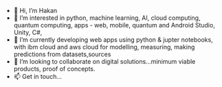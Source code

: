- 👋 Hi, I’m Hakan
- 👀 I’m interested in python, machine learning, AI, cloud computing, quantum computing, apps - web, mobile, quantum and Android Studio, Unity, C#, 
- 🌱 I’m currently developing web apps using python & jupter notebooks, with ibm cloud and aws cloud for modelling, measuring, making predictions from datasets,sources 
- 💞️ I’m looking to collaborate on digital solutions...minimum viable products, proof of concepts.
- 📫 Get in touch...

<!---
ALK26/ALK26 is a ✨ special ✨ repository because its `README.md` (this file) appears on your GitHub profile.
You can click the Preview link to take a look at your changes.
--->
